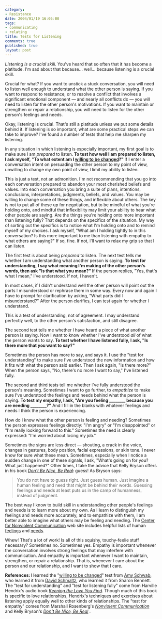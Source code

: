 ```yaml
--- 
category: 
- Resistance
date: 2004/01/19 16:05:00
tags: 
- communicating
- relating
title: Tests for Listening
comments: true
published: true
layout: post
---
```


<p><em> Listening is a crucial skill. </em> You've heard that so often that it has become a platitude. I'm sad about that because... well... because listening is a crucial skill. </p>

<p> Crucial for what? If you want to unstick a stuck conversation, you will need to listen well enough to understand what the other person is saying. If you want to respond to resistance, or to resolve a conflict that involves a significant emotional component — and nearly all conflicts do — you will need to listen for the other person's motivations. If you want to maintain or strengthen or repair a relationship, you will need to listen for the other person's feelings and needs. </p>

<p> Okay, listening is crucial. That's still a platitude unless we put some details behind it. If listening is so important, what are some practical steps we can take to improve? I've found a number of tests that help me sharpen my listening. </p>

<p> In any situation in which listening is especially important, my first goal is to make sure I am <em>prepared</em> to listen. <strong> To test how well I am prepared to listen, I ask myself, "To what extent am I <a href="/2003/05/willing_to_change/">willing to be changed</a>?" </strong> If I enter a conversation intent on persuading the other person to my point of view, unwilling to change my own point of view, I limit my ability to listen. </p>

<p> This is just a test, not an admonition. I'm not recommending that you go into each conversation prepared to abandon your most cherished beliefs and values. Into each conversation you bring a suite of plans, intentions, conclusions, interpretations, judgments, beliefs, and values. You may be willing to change some of these things, and inflexible about others. The key is not to put all of these up for negotiation, but to be mindful of what you're holding onto, and mindful that inflexibility may limit your ability to hear what other people are saying. Are the things you're holding onto more important than listening fully? That depends on the specifics of the situation. My way of sorting out the specifics is to notice what I'm holding onto and to remind myself of my choices. I ask myself, "What am I holding tightly to in this conversation? Is this more important to me than listening with empathy to what others are saying?" If so, fine. If not, I'll want to relax my grip so that I can listen. </p>

<p> The first test is about being <em>prepared</em> to listen. The next test tells me whether I am understanding what another person is saying. <strong> To test for understanding, I say what meaning I'm making of the other person's words, then ask "Is that what you mean?" </strong> If the person replies, "Yes, that's what I mean," I've understood. If not, I haven't. </p>

<p> In most cases, if I didn't understand well the other person will point out the parts I misunderstood or rephrase them in some way. Every now and again I have to prompt for clarification by asking, "What parts did I misunderstand?" After the person clarifies, I can test again for whether I understand. </p>

<p> This is a test of understanding, not of agreement. I may understand perfectly well, to the other person's satisfaction, and still disagree. </p>

<p> The second test tells me whether I have heard a piece of what another person is saying. Now I want to know whether I've understood <em>all</em> of what the person wants to say. <strong> To test whether I have listened fully, I ask, "Is there more that you want to say?" </strong></p>

<p> Sometimes the person has more to say, and says it. I use the "test for understanding" to make sure I've understood the new information and how it fits with what the person said earlier. Then I ask again, "Is there more?" When the person says, "No, there's no more I want to say," I've listened fully. </p>

<p> The second and third tests tell me whether I've fully understood the person's meaning. Sometimes I want to go further, to <em>empathize</em> to make sure I've understood the feelings and needs behind what the person is saying. <strong> To test my empathy, I ask, "Are you feeling ________ because you are needing ________?" </strong> And I fill in the blanks with whatever feelings and needs I think the person is experiencing. </p>

<p> How do I know what the other person is feeling and needing? Sometimes the person expresses feelings directly: "I'm angry" or "I'm disappointed" or "I'm really looking forward to this." Sometimes the need is clearly expressed: "I'm worried about losing my job." </p>

<p> Sometimes the signs are less direct — shouting, a crack in the voice, changes in gestures, body position, facial expressions, or skin tone. I never know for sure what these mean. Sometimes, especially when I notice a sudden change in one of these signals, I ask, "What's going on for you?  What just happened?" Other times, I take the advice that Kelly Bryson offers in his book <em><a href="http://www.amazon.com/exec/obidos/ASIN/0972002804/dalehemer-20">Don't Be Nice, Be Real</a></em>: guess! As Bryson says: </p>

<blockquote><p> You do not have to guess right. Just guess human. Just imagine a human feeling and need that might be behind their words. Guessing feelings and needs at least puts us in the camp of humanness, instead of judgment. </p></blockquote>

<p> The best way I know to build skill in understanding other people's feelings and needs is to learn more about my own. As I learn to distinguish my feelings and needs more accurately, and to empathize with them, I am better able to imagine what others may be feeling and needing. The <a href="http://www.cnvc.org">Center for Nonviolent Communication</a> web site includes helpful lists of human <a href="http://www.cnvc.org/feelings.htm">feelings</a> and <a href="http://www.cnvc.org/needs.htm">needs</a>. </p>

<p> Whew! That's a lot of work! Is all of this squishy, touchy-feelie stuff necessary? Sometimes no. Sometimes yes. Empathy is important whenever the conversation involves strong feelings that may interfere with communication. And empathy is important whenever I want to maintain, strengthen, or repair a relationship. That is, whenever I care about the person and our relationship, and I want to show that I care. </p>

<p><strong> References: </strong> I learned the "<a href="/2003/05/willing_to_change/">willing to be changed</a>" test from <a href="http://www.projectcommunity.com/whoweare.html">Amy Schwab</a>, who learned it from <a href="http://www.projectcommunity.com/whoweare.html">David Schmaltz</a>, who learned it from Sharon Bennett. The "test for understanding" and "test for listening fully" come from Harville Hendrix's audio book <em><a href="http://www.amazon.com/exec/obidos/ASIN/0671759639/dalehemer-20">Keeping the Love You Find</a></em>. Though much of this book is specific to love relationships, Hendrix's techniques and exercises about listening apply equally well to other kinds of relationships. The "test for empathy" comes from Marshall Rosenberg's <em><a href="http://www.amazon.com/exec/obidos/ASIN//dalehemer-20">Nonviolent Communication</a></em> and Kelly Bryson's <em><a href="http://www.amazon.com/exec/obidos/ASIN/0972002804/dalehemer-20">Don't Be Nice, Be Real</a>
</em>. </p>

